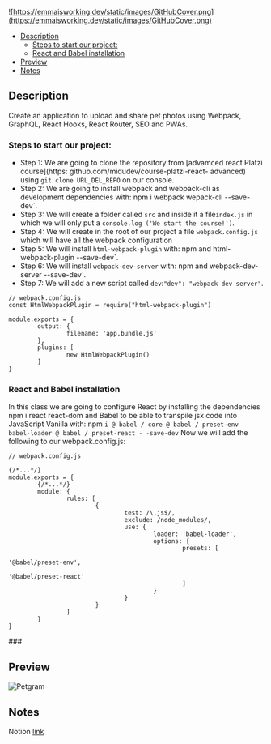 ![https://emmaisworking.dev/static/images/GitHubCover.png](https://emmaisworking.dev/static/images/GitHubCover.png)

- [Description](#description)
  - [Steps to start our project:](#steps-to-start-our-project)
  - [React and Babel installation](#react-and-babel-installation)
- [Preview](#preview)
- [Notes](#notes)

## Description
Create an application to upload and share pet photos using Webpack, GraphQL, React Hooks, React Router, SEO and PWAs.

### Steps to start our project:

- Step 1: We are going to clone the repository from [advamced react Platzi course](https: github.com/midudev/course-platzi-react- advanced) using `git clone URL_DEL_REPO` on our console.
- Step 2: We are going to install webpack and webpack-cli as development dependencies with: npm i webpack wepack-cli --save-dev`.
- Step 3: We will create a folder called `src` and inside it a file`index.js` in which we will only put a `console.log ('We start the course!')`.
- Step 4: We will create in the root of our project a file `webpack.config.js` which will have all the webpack configuration
- Step 5: We will install `html-webpack-plugin` with: npm and html-webpack-plugin --save-dev`.
- Step 6: We will install `webpack-dev-server` with: npm and webpack-dev-server --save-dev`.
- Step 7: We will add a new script called `dev`:` "dev": "webpack-dev-server" `.

```
// webpack.config.js
const HtmlWebpackPlugin = require("html-webpack-plugin")

module.exports = {
        output: {
                filename: 'app.bundle.js'
        },
        plugins: [
                new HtmlWebpackPlugin()
        ]
}
```

### React and Babel installation
In this class we are going to configure React by installing the dependencies npm i react react-dom and Babel to be able to transpile jsx code into JavaScript Vanilla with: npm `i @ babel / core @ babel / preset-env babel-loader @ babel / preset-react - -save-dev`
Now we will add the following to our webpack.config.js:
```
// webpack.config.js

{/*...*/}
module.exports = {
        {/*...*/}
        module: {
                rules: [
                        {
                                test: /\.js$/,
                                exclude: /node_modules/,
                                use: {
                                        loader: 'babel-loader',
                                        options: {
                                                presets: [
                                                        '@babel/preset-env',
                                                        '@babel/preset-react'
                                                ]
                                        }
                                }
                        }
                ]
        }
}

```

### 
## Preview
![Petgram](https://static.platzi.com/media/landing-projects/Proyecto-react-avanzado.png)

## Notes
Notion [link](https://www.notion.so/React-Avanzado-c1b3c554f0b046ca93667476bcf73d36)
